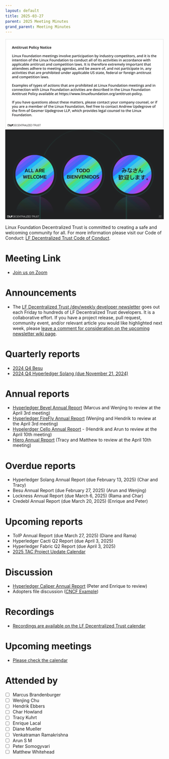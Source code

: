 ```yaml
---
layout: default
title: 2025-03-27
parent: 2025 Meeting Minutes
grand_parent: Meeting Minutes
---
```


![Antitrust Policy Notice](../images/antitrust-policy-notice.png "Antitrust Policy Notice")
![All are Welcome in the LF Decentralized Trust Community](../images/all-are-welcome.png "All are Welcome in the LF Decentralized Trust Community")

Linux Foundation Decentralized Trust is committed to creating a safe and welcoming community for all. For more information please visit our Code of Conduct: [LF Decentralized Trust Code of Conduct](../../governing-documents/code-of-conduct.md).

# Meeting Link
- [Join us on Zoom](https://zoom-lfx.platform.linuxfoundation.org/meeting/95530440160?password=6e6b9a15-a635-497e-a6ce-078e6b1d2b49)

# Announcements
- The [LF Decentralized Trust /dev/weekly developer newsletter](https://lf-hyperledger.atlassian.net/wiki/spaces/DR/pages/17170445/dev+weekly+Newsletter) goes out each Friday to hundreds of LF Decentralized Trust developers. It is a collaborative effort. If you have a project release, pull request, community event, and/or relevant article you would like highlighted next week, please [leave a comment for consideration on the upcoming newsletter wiki page](https://lf-hyperledger.atlassian.net/wiki/spaces/DR/pages/75268141/2025).

# Quarterly reports
- [2024 Q4 Besu](https://github.com/LF-Decentralized-Trust/governance/pull/92)
- [2024 Q4 Hyperledger Solang (due November 21, 2024)](https://github.com/LF-Decentralized-Trust/governance/pull/96)

# Annual reports
- [Hyperledger Bevel Annual Report](https://github.com/LF-Decentralized-Trust/governance/pull/113) (Marcus and Wenjing to review at the April 3rd meeting)
- [Hyperledger FireFly Annual Report](https://github.com/LF-Decentralized-Trust/governance/pull/117) (Wenjing and Hendrik to review at the April 3rd meeting)
- [Hypelerdger Cello Annual Report](https://github.com/LF-Decentralized-Trust/governance/pull/118) - (Hendrik and Arun to review at the April 10th meeting)
- [Hiero Annual Report](https://github.com/LF-Decentralized-Trust/governance/pull/122) (Tracy and Matthew to review at the April 10th meeting)

# Overdue reports
- Hyperledger Solang Annual Report (due February 13, 2025) (Char and Tracy)
- Besu Annual Report (due February 27, 2025) (Arun and Wenjing)
- Lockness Annual Report (due March 6, 2025) (Rama and Char)
- Credebl Annual Report (due March 20, 2025) (Enrique and Peter)

# Upcoming reports
- ToIP Annual Report (due March 27, 2025) (Diane and Rama)
- Hyperledger Cacti Q2 Report (due April 3, 2025)
- Hyperledger Fabric Q2 Report (due April 3, 2025)
- [2025 TAC Project Update Calendar](../../project-updates/2025/2025-schedule)

# Discussion
- [Hyperledger Caliper Annual Report](https://github.com/LF-Decentralized-Trust/governance/pull/115) (Peter and Enrique to review)
- Adopters file discussion ([CNCF Example](https://github.com/cncf/toc/blob/main/FAQ.md#what-is-the-definition-of-an-adopter))

# Recordings
- [Recordings are available on the LF Decentralized Trust calendar](https://zoom-lfx.platform.linuxfoundation.org/meetings/lf-decentralized-trust)

# Upcoming meetings
- [Please check the calendar](https://zoom-lfx.platform.linuxfoundation.org/meetings/lf-decentralized-trust)

# Attended by

- [ ] Marcus Brandenburger
- [ ] Wenjing Chu
- [ ] Hendrik Ebbers
- [ ] Char Howland
- [ ] Tracy Kuhrt
- [ ] Enrique Lacal
- [ ] Diane Mueller
- [ ] Venkatraman Ramakrishna
- [ ] Arun S M
- [ ] Peter Somogyvari
- [ ] Matthew Whitehead